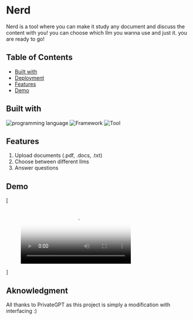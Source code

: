# Nerd
Nerd is a tool where you can make it study any document and discuss the content with you!
you can choose which llm you wanna use and just it. you are ready to go!


## Table of Contents

- [Built with](#Built-with)
- [Deployment](#Deployment)
- [Features](#Features)
- [Demo](#Demo)

## Built with

![programming language](https://img.shields.io/badge/programmig%20language-Python-red)
![Framework](https://img.shields.io/badge/Framework-ReactJs-blue)
![Tool](https://img.shields.io/badge/Tool-LangChain-green)

## Features 
1. Upload documents (.pdf, .docs, .txt)
2. Choose between different llms
3. Answer questions
## Demo

[<figure class="video_container">
  <video controls="true" allowfullscreen="true" poster="Nerd Demo.mp4">
    <source src="Nerd Demo.mp4" type="video/mp4">
  </video>
</figure>]



## Aknowledgment
All thanks to PrivateGPT as this project is simply a modification with interfacing :)